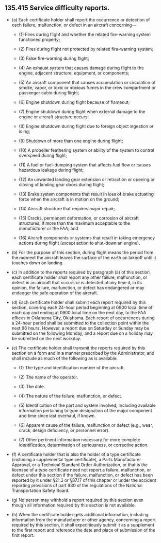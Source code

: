 ## 135.415   Service difficulty reports.
- (a) Each certificate holder shall report the occurrence or detection of each failure, malfunction, or defect in an aircraft concerning—

	+ (1) Fires during flight and whether the related fire-warning system functioned properly;

	+ (2) Fires during flight not protected by related fire-warning system;

	+ (3) False fire-warning during flight;

	+ (4) An exhaust system that causes damage during flight to the engine, adjacent structure, equipment, or components;

	+ (5) An aircraft component that causes accumulation or circulation of smoke, vapor, or toxic or noxious fumes in the crew compartment or passenger cabin during flight;

	+ (6) Engine shutdown during flight because of flameout;

	+ (7) Engine shutdown during flight when external damage to the engine or aircraft structure occurs;

	+ (8) Engine shutdown during flight due to foreign object ingestion or icing;

	+ (9) Shutdown of more than one engine during flight;

	+ (10) A propeller feathering system or ability of the system to control overspeed during flight;

	+ (11) A fuel or fuel-dumping system that affects fuel flow or causes hazardous leakage during flight;

	+ (12) An unwanted landing gear extension or retraction or opening or closing of landing gear doors during flight;

	+ (13) Brake system components that result in loss of brake actuating force when the aircraft is in motion on the ground;

	+ (14) Aircraft structure that requires major repair;

	+ (15) Cracks, permanent deformation, or corrosion of aircraft structures, if more than the maximum acceptable to the manufacturer or the FAA; and

	+ (16) Aircraft components or systems that result in taking emergency actions during flight (except action to shut-down an engine).

- (b) For the purpose of this section, during flight means the period from the moment the aircraft leaves the surface of the earth on takeoff until it touches down on landing.

- (c) In addition to the reports required by paragraph (a) of this section, each certificate holder shall report any other failure, malfunction, or defect in an aircraft that occurs or is detected at any time if, in its opinion, the failure, malfunction, or defect has endangered or may endanger the safe operation of the aircraft.

- (d) Each certificate holder shall submit each report required by this section, covering each 24-hour period beginning at 0900 local time of each day and ending at 0900 local time on the next day, to the FAA offices in Oklahoma City, Oklahoma. Each report of occurrences during a 24-hour period shall be submitted to the collection point within the next 96 hours. However, a report due on Saturday or Sunday may be submitted on the following Monday, and a report due on a holiday may be submitted on the next workday.

- (e) The certificate holder shall transmit the reports required by this section on a form and in a manner prescribed by the Administrator, and shall include as much of the following as is available:

	+ (1) The type and identification number of the aircraft.

	+ (2) The name of the operator.

	+ (3) The date.

	+ (4) The nature of the failure, malfunction, or defect.

	+ (5) Identification of the part and system involved, including available information pertaining to type designation of the major component and time since last overhaul, if known.

	+ (6) Apparent cause of the failure, malfunction or defect (e.g., wear, crack, design deficiency, or personnel error).

	+ (7) Other pertinent information necessary for more complete identification, determination of seriousness, or corrective action.

- (f) A certificate holder that is also the holder of a type certificate (including a supplemental type certificate), a Parts Manufacturer Approval, or a Technical Standard Order Authorization, or that is the licensee of a type certificate need not report a failure, malfunction, or defect under this section if the failure, malfunction, or defect has been reported by it under §21.3 or §37.17 of this chapter or under the accident reporting provisions of part 830 of the regulations of the National Transportation Safety Board.

- (g) No person may withhold a report required by this section even though all information required by this section is not available.

- (h) When the certificate holder gets additional information, including information from the manufacturer or other agency, concerning a report required by this section, it shall expeditiously submit it as a supplement to the first report and reference the date and place of submission of the first report.